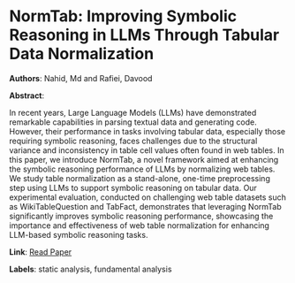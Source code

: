 # NormTab: Improving Symbolic Reasoning in LLMs Through Tabular Data Normalization

**Authors**: Nahid, Md and Rafiei, Davood

**Abstract**:

In recent years, Large Language Models (LLMs) have demonstrated remarkable capabilities in parsing textual data and generating code. However, their performance in tasks involving tabular data, especially those requiring symbolic reasoning, faces challenges due to the structural variance and inconsistency in table cell values often found in web tables. In this paper, we introduce NormTab, a novel framework aimed at enhancing the symbolic reasoning performance of LLMs by normalizing web tables. We study table normalization as a stand-alone, one-time preprocessing step using LLMs to support symbolic reasoning on tabular data. Our experimental evaluation, conducted on challenging web table datasets such as WikiTableQuestion and TabFact, demonstrates that leveraging NormTab significantly improves symbolic reasoning performance, showcasing the importance and effectiveness of web table normalization for enhancing LLM-based symbolic reasoning tasks.

**Link**: [Read Paper](https://aclanthology.org/2024.findings-emnlp.203)

**Labels**: static analysis, fundamental analysis
